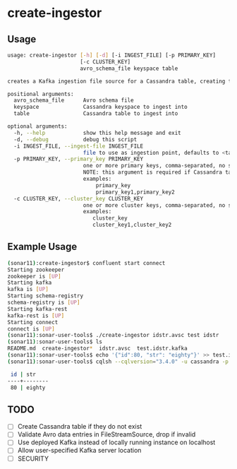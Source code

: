 # create-ingestor

## Usage

```bash
usage: create-ingestor [-h] [-d] [-i INGEST_FILE] [-p PRIMARY_KEY]
                       [-c CLUSTER_KEY]
                       avro_schema_file keyspace table

creates a Kafka ingestion file source for a Cassandra table, creating the table if it does not yet exist.

positional arguments:
  avro_schema_file      Avro schema file
  keyspace              Cassandra keyspace to ingest into
  table                 Cassandra table to ingest into

optional arguments:
  -h, --help            show this help message and exit
  -d, --debug           debug this script
  -i INGEST_FILE, --ingest-file INGEST_FILE
                        file to use as ingestion point, defaults to <table>.kafka
  -p PRIMARY_KEY, --primary_key PRIMARY_KEY
                        one or more primary keys, comma-separated, no spaces.
                        NOTE: this argument is required if Cassandra table is not yet created
                        examples:
                            primary_key
                            primary_key1,primary_key2
  -c CLUSTER_KEY, --cluster_key CLUSTER_KEY
                        one or more cluster keys, comma-separated, no spaces
                        examples:
                           cluster_key
                           cluster_key1,cluster_key2
```

## Example Usage

```bash
(sonar11):create-ingestor$ confluent start connect
Starting zookeeper
zookeeper is [UP]
Starting kafka
kafka is [UP]
Starting schema-registry
schema-registry is [UP]
Starting kafka-rest
kafka-rest is [UP]
Starting connect
connect is [UP]
(sonar11):sonar-user-tools$ ./create-ingestor idstr.avsc test idstr
(sonar11):sonar-user-tools$ ls
README.md  create-ingestor*  idstr.avsc  test.idstr.kafka
(sonar11):sonar-user-tools$ echo '{"id":80, "str": "eighty"}' >> test.idstr.kafka
(sonar11):sonar-user-tools$ cqlsh --cqlversion="3.4.0" -u cassandra -p cassandra -e "SELECT * FROM test.idstr"

 id | str
----+--------
 80 | eighty
```

## TODO

- [ ] Create Cassandra table if they do not exist
- [ ] Validate Avro data entries in FileStreamSource, drop if invalid
- [ ] Use deployed Kafka instead of locally running instance on localhost
- [ ] Allow user-specified Kafka server location
- [ ] SECURITY
